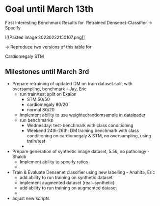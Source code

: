 
# Goal until March 13th

First Interesting Benchmark Results for  Retrained Densenet-Classifier 
-> Specify

![[Pasted image 20230222150107.png]]


-> Reproduce two versions of this table for

Cardiomegaly 
STM 


## Milestones until March 3rd
- Prepare retraining of updated DM on train dataset split with oversampling, benchmark - Jay, Eric
	- run train/test split on Exaion
		- STM 50/50
		- cardiomegaly 80/20
		- normal 80/20
	- implement ability to use weightedrandomsample in dataloader
	- run benchmarks
		- Wednesday: test-benchmark with class conditioning
		- Weekend 24th-26th: DM training benchmark with class conditioning on cardiomegaly & STM, no oversampling, using train/test
		- 
- Prepare generation of synthetic image dataset, 5.5k, no pathology - Shakib
	- Implement ability to specify ratios
	- 
- Train & Evaluate Densenet classifier using new labelling - Anahita, Eric
	- add ability to run training on synthetic dataset
	- implement augmented dataset (real+synthetic)
	- add ability to run training on augmented dataset
	- 
- adjust new scripts